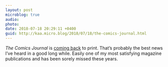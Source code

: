 ```yaml
---
layout: post
microblog: true
audio: 
photo: 
date: 2018-07-18 20:29:11 +0400
guid: http://kaa.micro.blog/2018/07/18/the-comics-journal.html
---
```

_The Comics Journal_ is [coming back](https://www.cbr.com/sdcc-fantagraphics-the-comics-journal-return/) to print. That’s probably the best news I’ve heard in a good long while. Easily one of my most satisfying magazine publications and has been sorely missed these years. 
